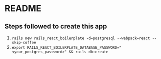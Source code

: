 # README

## Steps followed to create this app
1. `rails new rails_react_boilerplate -d=postgresql --webpack=react --skip-coffee`
2. `export RAILS_REACT_BOILERPLATE_DATABASE_PASSWORD="<your_postgres_password>" && rails db:create`